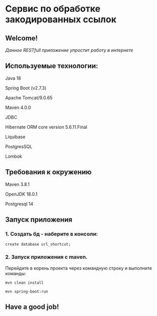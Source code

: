 # **Сервис по обработке закодированных ссылок**

## Welcome!

_Данное RESTfull приложение упростит работу в интернете_
       
## Используемые технологии:

Java 18

Spring Boot (v2.7.3)

Apache Tomcat/9.0.65

Maven 4.0.0

JDBC

Hibernate ORM core version 5.6.11.Final

Liquibase 

PostgresSQL

Lombok

## Требования к окружению

Maven 3.8.1

OpenJDK 18.0.1

Postgresql 14 


## Запуск приложения

### 1. Создать бд - наберите в консоли:

```
create database url_shortcut;
```

### 2. Запуск приложения с maven. 
Перейдите в корень проекта через командную строку и выполните команды:

```
mvn clean install
```

```
mvn spring-boot:run
```



## Have a good job!
